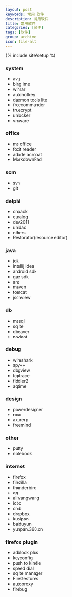 ```yaml
---
layout: post
keywords: 常用 软件
description: 常用软件
title: 常用软件
categories: [软件]
tags: [软件]
group: archive
icon: file-alt
---
```

{% include site/setup %}

### system ###
- avg
- bing ime
- winrar
- autohotkey
- daemon tools lite
- freecommander
- truecrypt
- unlocker
- vmware

### office ###
- ms office
- foxit reader
- adode acrobat
- MarkdownPad

### scm ###
- svn
- git

### delphi ###
- cnpack
- euralog
- dev2011
- unidac
- others
- Restorator(resource editor)

### java ###
- jdk
- intellij idea
- android sdk
- gae sdk
- ant
- maven
- tomcat
- jsonview

### db ###
- mssql
- sqlite
- dbeaver
- navicat

### debug ###
- wireshark
- spy++
- dbgview
- tcptrace
- fiddler2
- aqtime

### design ###
- powerdesigner
- rose
- axurerp
- freemind

### other ###
- putty
- notebook

### internet ###
- firefox 
- filezilla 
- thunderbird
- qq
- aliwangwang
- icbc 
- cmb
- dropbox 
- kuaipan 
- baiduyun
- yunpan.360.cn

### firefox plugin ###
- adblock plus
- keyconfig
- push to kindle
- speed dial
- sqlite manager
- FireGestures
- autoproxy
- firebug
